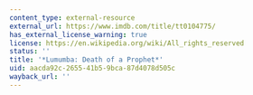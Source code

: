```yaml
---
content_type: external-resource
external_url: https://www.imdb.com/title/tt0104775/
has_external_license_warning: true
license: https://en.wikipedia.org/wiki/All_rights_reserved
status: ''
title: '*Lumumba: Death of a Prophet*'
uid: aacda92c-2655-41b5-9bca-87d4078d505c
wayback_url: ''
---
```

